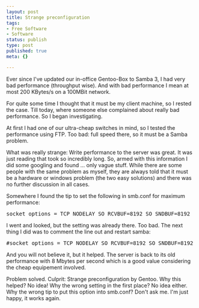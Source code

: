 ```yaml
---
layout: post
title: Strange preconfiguration
tags:
- Free Software
- Software
status: publish
type: post
published: true
meta: {}

---
```

<p>Ever since I've updated our in-office Gentoo-Box to Samba 3, I had very bad performance (throughput wise). And with bad performance I mean at most 200 KBytes/s on a 100MBit network.</p>

<p>For quite some time I thought that it must be my client machine, so I rested the case. Till today, where someone else complained about really bad performance. So I began investigating.</p>

<p>At first I had one of our ultra-cheap switches in mind, so I tested the performance using FTP. Too bad: full speed there, so it must be a Samba problem.</p>

<p>What was really strange: Write performance to the server was great. It was just reading that took so incredibly long. So, armed with this information I did some googling and found ... only vague stuff. While there are some people with the same problem as myself, they are always told that it must be a hardware or windows problem (the two easy solutions) and there was no further discussion in all cases.</p>

<p>Somewhere I found the tip to set the following in smb.conf for maximum performance:</p>

<pre class="code">socket options = TCP_NODELAY SO_RCVBUF=8192 SO_SNDBUF=8192</pre>

<p>I went and looked, but the setting was already there. Too bad. The next thing I did was to comment the line out and restart samba:</p>

<pre class="code">#socket options = TCP_NODELAY SO_RCVBUF=8192 SO_SNDBUF=8192</pre>

<p>And you will not believe it, but it helped. The server is back to its old performance with 8 Mbytes per second which is a good value considering the cheap equipement involved.</p>

<p>Problem solved. Culprit: Strange preconfiguration by Gentoo. Why this helped? No idea! Why the wrong setting in the first place? No idea either. Why the wrong tip to put this option into smb.conf? Don't ask me. I'm just happy, it works again.</p>
